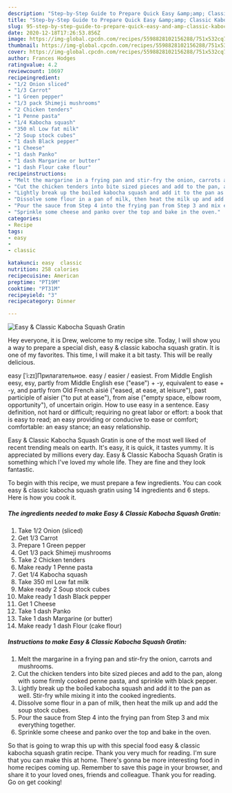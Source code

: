 ```yaml
---
description: "Step-by-Step Guide to Prepare Quick Easy &amp;amp; Classic Kabocha Squash Gratin"
title: "Step-by-Step Guide to Prepare Quick Easy &amp;amp; Classic Kabocha Squash Gratin"
slug: 95-step-by-step-guide-to-prepare-quick-easy-and-amp-classic-kabocha-squash-gratin
date: 2020-12-18T17:26:53.856Z
image: https://img-global.cpcdn.com/recipes/5598828102156288/751x532cq70/easy-classic-kabocha-squash-gratin-recipe-main-photo.jpg
thumbnail: https://img-global.cpcdn.com/recipes/5598828102156288/751x532cq70/easy-classic-kabocha-squash-gratin-recipe-main-photo.jpg
cover: https://img-global.cpcdn.com/recipes/5598828102156288/751x532cq70/easy-classic-kabocha-squash-gratin-recipe-main-photo.jpg
author: Frances Hodges
ratingvalue: 4.2
reviewcount: 10697
recipeingredient:
- "1/2 Onion sliced"
- "1/3 Carrot"
- "1 Green pepper"
- "1/3 pack Shimeji mushrooms"
- "2 Chicken tenders"
- "1 Penne pasta"
- "1/4 Kabocha squash"
- "350 ml Low fat milk"
- "2 Soup stock cubes"
- "1 dash Black pepper"
- "1 Cheese"
- "1 dash Panko"
- "1 dash Margarine or butter"
- "1 dash Flour cake flour"
recipeinstructions:
- "Melt the margarine in a frying pan and stir-fry the onion, carrots and mushrooms."
- "Cut the chicken tenders into bite sized pieces and add to the pan, along with some firmly cooked penne pasta, and sprinkle with black pepper."
- "Lightly break up the boiled kabocha squash and add it to the pan as well. Stir-fry while mixing it into the cooked ingredients."
- "Dissolve some flour in a pan of milk, then heat the milk up and add the soup stock cubes."
- "Pour the sauce from Step 4 into the frying pan from Step 3 and mix everything together."
- "Sprinkle some cheese and panko over the top and bake in the oven."
categories:
- Recipe
tags:
- easy
- 
- classic

katakunci: easy  classic 
nutrition: 258 calories
recipecuisine: American
preptime: "PT19M"
cooktime: "PT31M"
recipeyield: "3"
recipecategory: Dinner

---
```



![Easy &amp; Classic Kabocha Squash Gratin](https://img-global.cpcdn.com/recipes/5598828102156288/751x532cq70/easy-classic-kabocha-squash-gratin-recipe-main-photo.jpg)

Hey everyone, it is Drew, welcome to my recipe site. Today, I will show you a way to prepare a special dish, easy &amp; classic kabocha squash gratin. It is one of my favorites. This time, I will make it a bit tasty. This will be really delicious.

easy [ˈi:zɪ]Прилагательное. easy / easier / easiest. From Middle English eesy, esy, partly from Middle English ese (&#34;ease&#34;) + -y, equivalent to ease +‎ -y, and partly from Old French aisié (&#34;eased, at ease, at leisure&#34;), past participle of aisier (&#34;to put at ease&#34;), from aise (&#34;empty space, elbow room, opportunity&#34;), of uncertain origin. How to use easy in a sentence. Easy definition, not hard or difficult; requiring no great labor or effort: a book that is easy to read; an easy providing or conducive to ease or comfort; comfortable: an easy stance; an easy relationship.

Easy &amp; Classic Kabocha Squash Gratin is one of the most well liked of recent trending meals on earth. It's easy, it is quick, it tastes yummy. It is appreciated by millions every day. Easy &amp; Classic Kabocha Squash Gratin is something which I've loved my whole life. They are fine and they look fantastic.


To begin with this recipe, we must prepare a few ingredients. You can cook easy &amp; classic kabocha squash gratin using 14 ingredients and 6 steps. Here is how you cook it.

<!--inarticleads1-->

##### The ingredients needed to make Easy &amp; Classic Kabocha Squash Gratin:

1. Take 1/2 Onion (sliced)
1. Get 1/3 Carrot
1. Prepare 1 Green pepper
1. Get 1/3 pack Shimeji mushrooms
1. Take 2 Chicken tenders
1. Make ready 1 Penne pasta
1. Get 1/4 Kabocha squash
1. Take 350 ml Low fat milk
1. Make ready 2 Soup stock cubes
1. Make ready 1 dash Black pepper
1. Get 1 Cheese
1. Take 1 dash Panko
1. Take 1 dash Margarine (or butter)
1. Make ready 1 dash Flour (cake flour)




<!--inarticleads2-->

##### Instructions to make Easy &amp; Classic Kabocha Squash Gratin:

1. Melt the margarine in a frying pan and stir-fry the onion, carrots and mushrooms.
1. Cut the chicken tenders into bite sized pieces and add to the pan, along with some firmly cooked penne pasta, and sprinkle with black pepper.
1. Lightly break up the boiled kabocha squash and add it to the pan as well. Stir-fry while mixing it into the cooked ingredients.
1. Dissolve some flour in a pan of milk, then heat the milk up and add the soup stock cubes.
1. Pour the sauce from Step 4 into the frying pan from Step 3 and mix everything together.
1. Sprinkle some cheese and panko over the top and bake in the oven.




So that is going to wrap this up with this special food easy &amp; classic kabocha squash gratin recipe. Thank you very much for reading. I'm sure that you can make this at home. There's gonna be more interesting food in home recipes coming up. Remember to save this page in your browser, and share it to your loved ones, friends and colleague. Thank you for reading. Go on get cooking!
